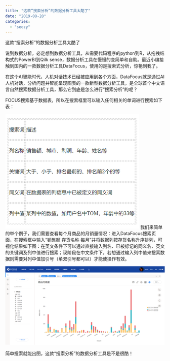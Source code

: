 ```yaml
---
title: "这款“搜索分析”的数据分析工具太酷了"
date: "2019-08-28"
categories: 
  - "seozy"
---
```


这款“搜索分析”的数据分析工具太酷了

说到数据分析，必定想到数据分析工具，从需要代码程序的python到R，从拖拽结构式的PowerBI到Qilk sense，数据分析工具在慢慢的变简单和自助。最近小编接触到国内的一款数据分析工具DataFocus，使用的是搜索式分析，惊艳到我了。

在这个AI智能时代，人机对话技术已经被应用到各个方面，DataFocus就是通过AI人机对话，分析问题并智能呈现图表的一款新型数据分析工具，是全球首个中文语言自然搜索数据分析工具，那么它到底是怎么进行“搜索分析”的呢？

FOCUS搜索基于数据表，所以在搜索框里可以输入任何相关的单词进行搜索如下表：

![](images/微信截图_20190828141740.png) 我们来简单的举个例子，我们需要查看每个月商品的月销量情况：进入DataFocus搜索页面，在搜索框中输入“销售额 存货名称 每月”并将数据列按存货名称升序排列，可视化结果如下图：在英文条件下可以通过直接输入列名、已被标记的同义名、英文的关键词及列中值进行搜索；现阶段在中文条件下，若想通过输入列中值来搜索数据则需要对列中值加引号（单双引号都可以）才能使操作有效。

![](images/word-image-345.png)

简单搜索就能出图，这款“搜索分析”的数据分析工具是不是很酷！
